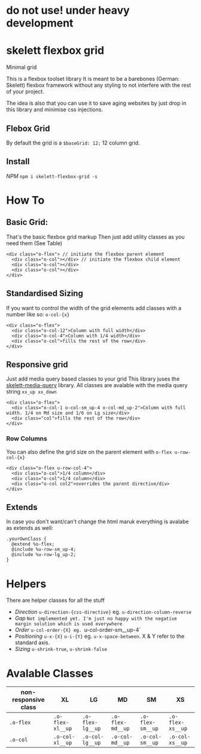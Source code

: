 # do not use! under heavy development

# skelett flexbox grid
Minimal grid

This is a flexbox toolset library
It is meant to be a barebones (German: Skelett) flexbox framework without any styling to not interfere with the rest of your project.

The idea is also that you can use it to save aging websites by just drop in this library and minimise css injections.


## Flebox Grid
By default the grid is a `$baseGrid: 12;` 12 column grid.

## Install
*NPM* `npm i skelett-flexbox-grid -s`

# How To

## Basic Grid:
That's the basic flexbox grid markup
Then just add utility classes as you need them (See Table)

```
<div class="o-flex"> // initiate the flexbox parent element
  <div class="o-col"></div> // initiate the flexbox child element
  <div class="o-col"></div>
  <div class="o-col"></div>
</div>

```


## Standardised Sizing
If you want to control the width of the grid elements add classes with a number like so: `o-col-{x}`

```
<div class="o-flex">
  <div class="o-col-12">Column with full width</div>
  <div class="o-col-4">Column with 1/4 width</div>
  <div class="o-col">fills the rest of the row</div>
</div>

```

## Responsive grid
Just add media query based classes to your grid
This library juses the [skelett-media-query](https://github.com/kaspar-allenbach/skelett-media-queries) library.
All classes are avalable with the media query string `xx_up xx_down`

```
<div class="o-flex">
  <div class="o-col-1 o-col-sm_up-4 o-col-md_up-2">Column with full width. 1/4 on Md size and 1/6 on Lg size</div>
  <div class="col">fills the rest of the row</div>
</div>

```
### Row Columns
You can also define the grid size on the parent element with `o-flex u-row-col-{x}`
```
<div class="o-flex u-row-col-4">
  <div class="o-col">1/4 column</div>
  <div class="o-col">1/4 column</div>
  <div class="o-col col2">overrides the parent directive/div>
</div>

```

## Extends
In case you don't want/can't change the html maruk everything is avalabe as extends as well:

```
.yourOwnClass {
  @extend %o-flex;
  @include %u-row-sm_up-4;
  @include %u-row-lg_up-2;
}
```

# Helpers
There are helper classes for all the stuff

- *Direction* `u-direction-{css-directive}` eg. `u-direction-column-reverse`
- *Gap* `Not implemented yet. I'm just no happy with the negative margin solution which is used everywhere`
- *Order* `u-col-order-{X} eg. `u-col-order-sm__up-4`
- *Positioning* `u-x-{X}` `u-i-{Y}` eg. `u-x-space-between`. X & Y refer to the standard axis.
- *Sizing* `u-shrink-true`, `u-shrink-false`


# Avalable Classes

| non-responsive class  | XL | LG | MD | SM | XS |
| --------------------- | --- | --- | --- | --- | --- |
| `.o-flex`  | `.o-flex-xl__up`| `.o-flex-lg__up` | `.o-flex-md__up` | `.o-flex-sm__up` | `.o-flex-xs__up` |
| `.o-col`  | `.o-col-xl__up`| `.o-col-lg__up` | `.o-col-md__up` | `.o-col-sm__up` | `.o-col-xs__up` |

